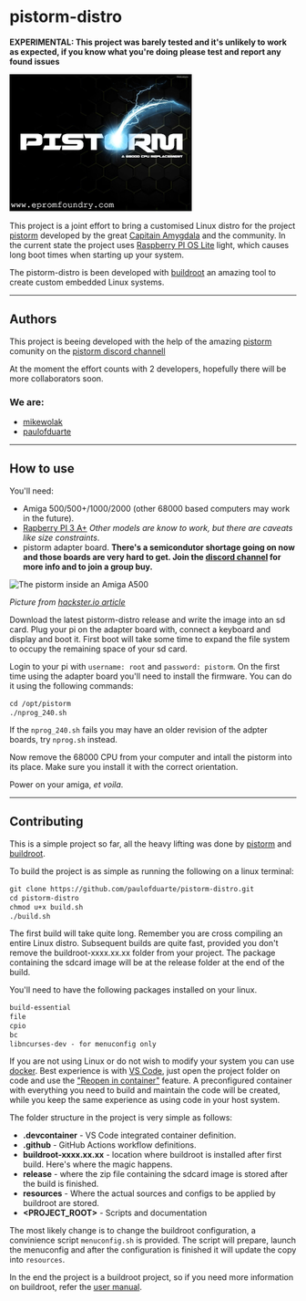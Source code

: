 # pistorm-distro

**EXPERIMENTAL: This project was barely tested and it's unlikely to work as expected, if you know what you're doing please test and report any found issues**

![pistorm logo](resources/pistorm_logo.png)

This project is a joint effort to bring a customised Linux distro for the project [pistorm](https://github.com/captain-amygdala/pistorm) developed by the great [Capitain Amygdala](https://github.com/captain-amygdala) and the community.
In the current state the project uses [Raspberry PI OS Lite](https://www.raspberrypi.org/software/operating-systems/) light, which causes long boot times when starting up your system.

The pistorm-distro is been developed with [buildroot](https://buildroot.org) an amazing tool to create custom embedded Linux systems.

---

## Authors

This project is beeing developed with the help of the amazing [pistorm](https://github.com/captain-amygdala/pistorm) comunity on the [pistorm discord channell](https://discord.com/invite/j6rPtzxaNW)

At the moment the effort counts with 2 developers, hopefully there will be more collaborators soon.

### We are:

- [mikewolak](https://github.com/mikewolak)
- [paulofduarte](https://github.com/paulofduarte)

---
## How to use

You'll need:
* Amiga 500/500+/1000/2000 (other 68000 based computers may work in the future).
* [Rapberry PI 3 A+](https://www.raspberrypi.org/products/raspberry-pi-3-model-a-plus/) *Other models are know to work, but there are caveats like size constraints*.
* pistorm adapter board. **There's a semicondutor shortage going on now and those boards are very hard to get. Join the [discord channel]((https://discord.com/invite/j6rPtzxaNW)) for more info and to join a group buy.**

![The pistorm inside an Amiga A500](https://hackster.imgix.net/uploads/attachments/1287342/image_CfXuXLTYE1.png?auto=compress%2Cformat&w=740&h=555&fit=max)

*Picture from [hackster.io article](https://www.hackster.io/news/hands-on-with-the-pistorm-the-ultimate-raspberry-pi-powered-accelerator-for-your-commodore-amiga-449ef0634f3e)*

Download the latest pistorm-distro release and write the image into an sd card.
Plug your pi on the adapter board with, connect a keyboard and display and boot it. First boot will take some time to expand the file system to occupy the remaining space of your sd card.

Login to your pi with ``username: root`` and ``password: pistorm``. On the first time using the adapter board you'll need to install the firmware. You can do it using the following commands:

````
cd /opt/pistorm
./nprog_240.sh
````

If the ``nprog_240.sh`` fails you may have an older revision of the adpter boards, try ``nprog.sh`` instead.

Now remove the 68000 CPU from your computer and intall the pistorm into its place. Make sure you install it with the correct orientation.

Power on your amiga, *et voila*.

---

## Contributing

This is a simple project so far, all the heavy lifting was done by [pistorm](https://github.com/captain-amygdala/pistorm) and [buildroot](https://buildroot.org).

To build the project is as simple as running the following on a linux terminal:

````
git clone https://github.com/paulofduarte/pistorm-distro.git
cd pistorm-distro
chmod u+x build.sh
./build.sh
````
The first build will take quite long. Remember you are cross compiling an entire Linux distro. Subsequent builds are quite fast, provided you don't remove the buildroot-xxxx.xx.xx folder from your project. The package containing the sdcard image will be at the release folder at the end of the build.

You'll need to have the following packages installed on your linux.

````
build-essential
file
cpio
bc
libncurses-dev - for menuconfig only
````

If you are not using Linux or do not wish to modify your system you can use [docker](https://www.docker.com). Best experience is with [VS Code](https://code.visualstudio.com), just open the project folder on code and use the ["Reopen in container"](https://code.visualstudio.com/assets/docs/remote/containers/dev-container-reopen-prompt.png) feature. A preconfigured container with everything you need to build and maintain the code will be created, while you keep the same experience as using code in your host system.

The folder structure in the project is very simple as follows:

* **.devcontainer** - VS Code integrated container definition.
* **.github** - GitHub Actions workflow definitions.
* **buildroot-xxxx.xx.xx** - location where buildroot is installed after first build. Here's where the magic happens.
* **release** - where the zip file containing the sdcard image is stored after the build is finished. 
* **resources** - Where the actual sources and configs to be applied by buildroot are stored.
* **<PROJECT_ROOT>** - Scripts and documentation

The most likely change is to change the buildroot configuration, a convinience script ``menuconfig.sh`` is provided. The script will prepare, launch the menuconfig and after the configuration is finished it will update the copy into ``resources``.

In the end the project is a buildroot project, so if you need more information on buildroot, refer the [user manual](https://buildroot.org/downloads/manual/manual.html).
